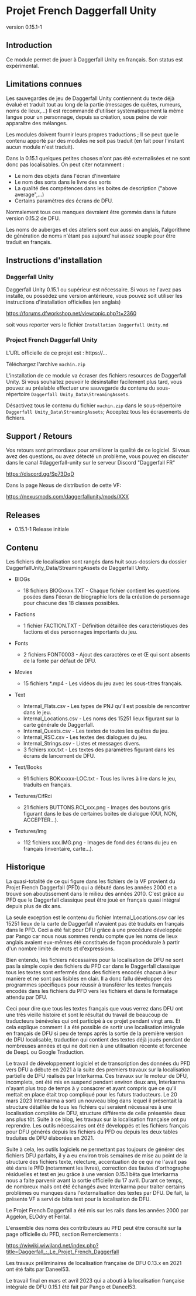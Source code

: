 # Projet French Daggerfall Unity
version 0.15.1-1

## Introduction

Ce module permet de jouer à Daggerfall Unity en français.
Son status est expérimental.

## Limitations connues

Les sauvegardes de jeu de Daggerfall Unity contiennent du texte déjà évalué et 
traduit tout au long de la partie (messages de quêtes, rumeurs, noms de
lieux,...) Il est recommandé d'utiliser systématiquement la même langue pour
un personnage, depuis sa création, sous peine de voir apparaître des mélanges.

Les modules doivent fournir leurs propres traductions ; Il se peut que le
contenu apporté par des modules ne soit pas traduit (en fait pour l'instant
aucun module n'est traduit).

Dans la 0.15.1 quelques petites choses n'ont pas été externalisées et
ne sont donc pas localisables. On peut citer notamment :

- Le nom des objets dans l'écran d'inventaire
- Le nom des sorts dans le livre des sorts
- La qualité des compétences dans les boites de description ("above average",…)
- Certains paramètres des écrans de DFU.

Normalement tous ces manques devraient être gommés dans la future version
0.15.2 de DFU.

Les noms de auberges et des ateliers sont eux aussi en anglais, l'algorithme
de génération de noms n'étant pas aujourd'hui assez souple pour être
traduit en français.

## Instructions d'installation

### Daggerfall Unity

Daggerfall Unity 0.15.1 ou supérieur est nécessaire.
Si vous ne l'avez pas installé, ou possédez une version antérieure, vous
pouvez soit utiliser les instructions d'installation officielles (en anglais)

https://forums.dfworkshop.net/viewtopic.php?t=2360 

soit vous reporter vers le fichier `Installation Daggerfall Unity.md`

### Project French Daggerfall Unity

L'URL officielle de ce projet est : https://...

Téléchargez l'archive `machin.zip`

L'installation de ce module va écraser des fichiers resources de Daggerfall
Unity. Si vous souhaitez pouvoir le désinstaller facilement plus tard, vous
pouvez au préalable effectuer une sauvegarde du contenu du sous-répertoire
`Daggerfall Unity_Data\StreamingAssets`.

Désactivez tous le contenu du fichier `machin.zip` dans le sous-répertoire
`Daggerfall Unity_Data\StreamingAssets`; Acceptez tous les écrasements de
fichiers.

## Support / Retours

Vos retours sont primordiaux pour améliorer la qualité de ce logiciel.
Si vous avez des questions, ou avez détecté un problème, vous pouvez en
discuter dans le canal #daggerfall-unity sur le serveur Discord 
"Daggerfall FR" 

https://discord.gg/Sp73DqD

Dans la page Nexus de distribution de cette VF:

https://nexusmods.com/daggerfallunity/mods/XXX

## Releases

* 0.15.1-1 Release initiale

## Contenu

Les fichiers de localisation sont rangés dans huit sous-dossiers du
dossier DaggerfallUnity_Data/StreamingAssets de Daggerfall Unity.

- BIOGs
  * 18 fichiers BIOGxxxx.TXT - Chaque fichier contient les questions posées
    dans l'écran de biographie lors de la création de personnage pour chacune
    des 18 classes possibles.

- Factions
  * 1 fichier FACTION.TXT - Définition détaillée des caractéristiques des
  factions et des personnages importants du jeu.

- Fonts
  * 2 fichiers FONT0003 - Ajout des caractères œ et Œ qui sont absents de
  la fonte par défaut de DFU.

- Movies
  * 15 fichiers *.mp4 - Les vidéos du jeu avec les sous-titres français.

- Text
  * Internal_Flats.csv - Les types de PNJ qu'il est possible de rencontrer
    dans le jeu.
  * Internal_Locations.csv - Les noms des 15251 lieux figurant sur la carte
    générale de Daggerfall.
  * Internal_Quests.csv - Les textes de toutes les quêtes du jeu.
  * Internal_RSC.csv - Les textes des dialogues du jeu.
  * Internal_Strings.csv - Listes et messages divers. 
  * 3 fichiers xxx.txt - Les textes des paramètres figurant dans les écrans
    de lancement de DFU.

- Text/Books
  * 91 fichiers BOKxxxxx-LOC.txt - Tous les livres à lire dans le jeu,
    traduits en français.

- Textures/CifRci
  * 21 fichiers BUTTONS.RCI_xxx.png - Images des boutons gris figurant
    dans le bas de certaines boites de dialogue (OUI, NON, ACCEPTER...).

- Textures/Img
  * 112 fichiers xxx.IMG.png - Images de fond des écrans du jeu en français
    (inventaire, carte...).

## Historique

La quasi-totalité de ce qui figure dans les fichiers de la VF provient du Projet French Daggerfall (PFD) qui a débuté dans les années 2000 et a trouvé son aboutissement dans le milieu des années 2010. C'est grâce au PFD que le Daggerfall classique peut être joué en français quasi intégral depuis plus de dix ans.

La seule exception est le contenu du fichier Internal_Locations.csv car les 15251 lieux de la carte de Daggerfall n'avaient pas été traduits en français dans le PFD. Ceci a été fait pour DFU grâce à une procédure développée par Pango car nous nous sommes rendu compte que les noms de lieux anglais avaient eux-mêmes été constitués de façon procédurale à partir d'un nombre limité de mots et d'expressions.

Bien entendu, les fichiers nécessaires pour la localisation de DFU ne sont pas la simple copie des fichiers du PFD car dans le Daggerfall classique tous les textes sont enfermés dans des fichiers encodés chacun à leur manière et ne sont pas lisibles en clair. Il a donc fallu développer des programmes spécifiques pour réussir à transférer les textes français encodés dans les fichiers du PFD vers les fichiers et dans le formatage attendu par DFU.

Ceci pour dire que tous les textes français que vous verrez dans DFU ont une très vieille histoire et sont le résultat du travail de beaucoup de traducteurs bénévoles qui ont participé à ce projet pendant vingt ans. Et cela explique comment il a été possible de sortir une localisation intégrale en français de DFU si peu de temps après la sortie de la première version de DFU localisable, traduction qui contient des textes déjà joués pendant de nombreuses années et qui ne doit rien à une utilisation récente et forcenée de DeepL ou Google Traduction.

Le travail de développement logiciel et de transcription des données du PFD vers DFU a débuté en 2021 à la suite des premiers travaux sur la localisation partielle de DFU réalisés par Interkarma. Ces travaux sur le moteur de DFU, incomplets, ont été mis en suspend pendant environ deux ans, Interkarma n'ayant plus trop de temps à y consacrer et ayant compris que ce qu'il mettait en place était trop compliqué pour les futurs traducteurs. Le 20 mars 2023 Interkarma a sorti un nouveau blog dans lequel il présentait la structure détaillée de tous les fichiers qui seraient nécessaires à une localisation complète de DFU, structure différente de celle présentée deux ans plus tôt. Suite à ce blog, les travaux sur la localisation française ont pu reprendre. Les outils nécessaires ont été développés et les fichiers français pour DFU générés depuis les fichiers du PFD ou depuis les deux tables traduites de DFU élaborées en 2021.

Suite à cela, les outils logiciels ne permettant pas toujours de générer des fichiers DFU parfaits, il y a eu environ trois semaines de mise au point de la structure des fichiers texte, relecture, accentuation de ce qui ne l'avait pas été dans le PFD (notamment les livres), correction des fautes d'orthographe résiduelles et test en jeu grâce à une version 0.15.1 bêta que Interkarma nous a faite parvenir avant la sortie officielle du 17 avril. Durant ce temps, de nombreux mails ont été échangés avec Interkarma pour traiter certains problèmes ou manques dans l'externalisation des textes par DFU. De fait, la présente VF a servi de bêta test pour la localisation de DFU.

Le Projet French Daggerfall a été mis sur les rails dans les années 2000 par Aggelon, ELOdry et Ferital.

L'ensemble des noms des contributeurs au PFD peut être consulté sur la page officielle du PFD, section Remerciements :

https://wiwiki.wiwiland.net/index.php?title=Daggerfall_:_Le_Projet_French_Daggerfall

Les travaux préliminaires de localisation française de DFU 0.13.x en 2021 ont été faits par Daneel53.

Le travail final en mars et avril 2023 qui a abouti à la localisation française intégrale de DFU 0.15.1 été fait par Pango et Daneel53.
